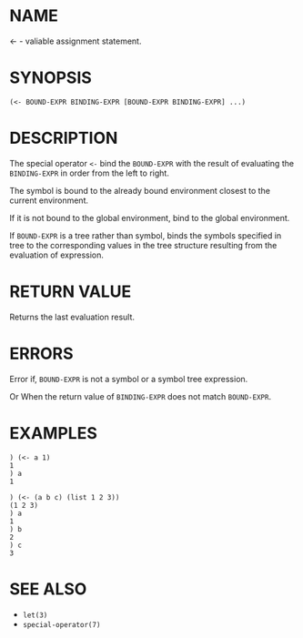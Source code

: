 # NAME
<- - valiable assignment statement.

# SYNOPSIS

    (<- BOUND-EXPR BINDING-EXPR [BOUND-EXPR BINDING-EXPR] ...)

# DESCRIPTION
The special operator `<-` bind the `BOUND-EXPR` with the result of evaluating the `BINDING-EXPR` in order from the left to right.

The symbol is bound to the already bound environment closest to the current environment.

If it is not bound to the global environment, bind to the global environment.

If `BOUND-EXPR` is a tree rather than symbol, binds the symbols specified in tree to the corresponding values in the tree structure resulting from the evaluation of expression.

# RETURN VALUE
Returns the last evaluation result.

# ERRORS
Error if, `BOUND-EXPR` is not a symbol or a symbol tree expression.

Or When the return value of `BINDING-EXPR` does not match `BOUND-EXPR`.

# EXAMPLES

    ) (<- a 1)
    1
    ) a
    1

    ) (<- (a b c) (list 1 2 3))
    (1 2 3)
    ) a
    1
    ) b
    2
    ) c
    3

# SEE ALSO
- `let(3)`
- `special-operator(7)`
